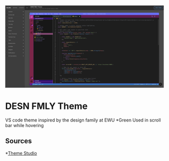 ![Screen Shot of DESN FMLY Theme](https://raw.githubusercontent.com/edperez91/desn-fam-theme/main/Screen%20Shot%202022-10-25%20at%2010.12.58%20AM.png)

# DESN FMLY Theme
VS code theme inspired by the design family at EWU
*Green Used in scroll bar while hovering 

## Sources
*[Theme Studio](https://themes.vscode.one)

